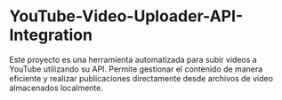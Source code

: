 # YouTube-Video-Uploader-API-Integration
Este proyecto es una herramienta automatizada para subir videos a YouTube utilizando su API. Permite gestionar el contenido de manera eficiente y realizar publicaciones directamente desde archivos de video almacenados localmente.
